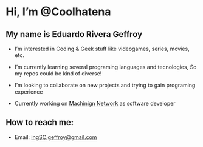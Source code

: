 # Hi, I’m @Coolhatena
## My name is **Eduardo Rivera Geffroy**

- I’m interested in Coding & Geek stuff like videogames, series, movies, etc.

- I’m currently learning several programing languages and tecnologies, So my repos could be kind of diverse!

- I’m looking to collaborate on new projects and trying to gain programing experience

- Currently working on [Machinign Network](http://machiningnetwork.com) as software developer 

## How to reach me: 
- Email: ingSC.geffroy@gmail.com
